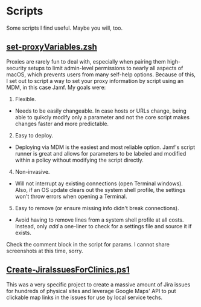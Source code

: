 # Scripts
Some scripts I find useful. Maybe you will, too.

## [set-proxyVariables.zsh](set-proxyVariables.zsh)

Proxies are rarely fun to deal with, especially when pairing them high-security setups to limit admin-level permissions to nearly all aspects of macOS, which prevents users from many self-help options.
Because of this, I set out to script a way to set your proxy information by script using an MDM, in this case Jamf.
My goals were:
1) Flexible.
- Needs to be easily changeable. In case hosts or URLs change, being able to quikcly modify only a parameter and not the core script makes changes faster and more predictable.
2) Easy to deploy.
- Deploying via MDM is the easiest and most reliable option. Jamf's script runner is great and allows for parameters to be labeled and modified within a policy without modifying the script directly.
4) Non-invasive.
- Will not interrupt ay existing connections (open Terminal windows). Also, if an OS update clears out the system shell profile, the settings won't throw errors when opening a Terminal.
5) Easy to remove (or ensure missing info didn't break connections).
- Avoid having to remove lines from a system shell profile at all costs. Instead, only *add* a one-liner to check for a settings file and source it if exists.

Check the comment block in the script for params.
I cannot share screenshots at this time, sorry.

## [Create-JiraIssuesForClinics.ps1](Create-JiraIssuesForClinics.ps1)

This was a very specific project to create a massive amount of Jira issues for hundreds of physical sites and leverage Google Maps' API to put clickable map links in the issues for use by local service techs.
